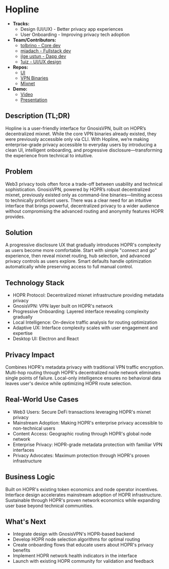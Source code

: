 # Hopline

- **Tracks:**
  -   Design (UI/UX) - Better privacy app experiences
  -   User Onboarding - Improving privacy tech adoption
- **Team/Contributors:**
  - [tolbrino - Core dev](https://github.com/tolbrino)
  - [mjadach - Fullstack dev](https://github.com/mjadach-iv)
  - [ilge ustun - Dapp dev](https://github.com/ilge-ustun)
  - [1uiz - UI/UX design](https://github.com/1uizeth)
- **Repos:** 
  - [UI](https://github.com/hoprnet/gnosis-vpn-ui-electron)
  - [VPN Binaries](https://github.com/gnosis/gnosis_vpn-client)
  - [Mixnet](https://github.com/hoprnet/hoprnet)
- **Demo:**
  - [Video]()
  - [Presentation]()

## Description (TL;DR)
Hopline is a user-friendly interface for GnosisVPN, built on HOPR’s decentralized mixnet. While the core VPN binaries already existed, they were previously accessible only via CLI. With Hopline, we’re making enterprise-grade privacy accessible to everyday users by introducing a clean UI, intelligent onboarding, and progressive disclosure—transforming the experience from technical to intuitive.

## Problem
Web3 privacy tools often force a trade-off between usability and technical sophistication. GnosisVPN, powered by HOPR’s robust decentralized mixnet, previously existed only as command-line binaries—limiting access to technically proficient users. There was a clear need for an intuitive interface that brings powerful, decentralized privacy to a wider audience without compromising the advanced routing and anonymity features HOPR provides.

## Solution
A progressive disclosure UX that gradually introduces HOPR's complexity as users become more comfortable. Start with simple "connect and go" experience, then reveal mixnet routing, hub selection, and advanced privacy controls as users explore. Smart defaults handle optimization automatically while preserving access to full manual control.

## Technology Stack
- HOPR Protocol: Decentralized mixnet infrastructure providing metadata privacy
- GnosisVPN: VPN layer built on HOPR's network
- Progressive Onboarding: Layered interface revealing complexity gradually
- Local Intelligence: On-device traffic analysis for routing optimization
- Adaptive UX: Interface complexity scales with user engagement and expertise
- Desktop UI: Electron and React

## Privacy Impact
Combines HOPR's metadata privacy with traditional VPN traffic encryption. Multi-hop routing through HOPR's decentralized node network eliminates single points of failure. Local-only intelligence ensures no behavioral data leaves user's device while optimizing HOPR route selection.

## Real-World Use Cases
- Web3 Users: Secure DeFi transactions leveraging HOPR's mixnet privacy
- Mainstream Adoption: Making HOPR's enterprise privacy accessible to non-technical users
- Content Access: Geographic routing through HOPR's global node network
- Enterprise Privacy: HOPR-grade metadata protection with familiar VPN interfaces
- Privacy Advocates: Maximum protection through HOPR's proven infrastructure

## Business Logic
Built on HOPR's existing token economics and node operator incentives. Interface design accelerates mainstream adoption of HOPR infrastructure. Sustainable through HOPR's proven network economics while expanding user base beyond technical communities.

## What's Next
- Integrate design with GnosisVPN's HOPR-based backend
- Develop HOPR node selection algorithms for optimal routing
- Create onboarding flows that educate users about HOPR's privacy benefits
- Implement HOPR network health indicators in the interface
- Launch with existing HOPR community for validation and feedback

